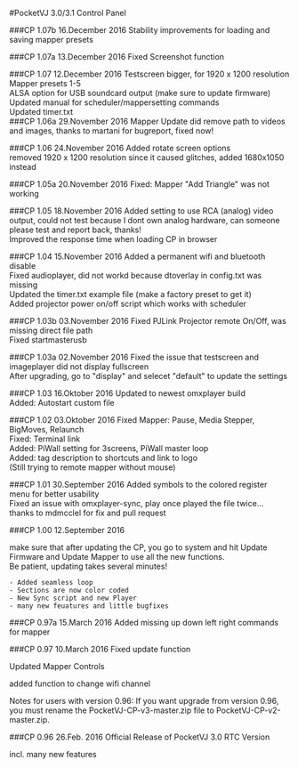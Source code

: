 #PocketVJ 3.0/3.1 Control Panel

###CP 1.07b 16.December 2016
  Stability improvements for loading and saving mapper presets<br />
  
###CP 1.07a 13.December 2016
  Fixed Screenshot function<br />

###CP 1.07 12.December 2016
  Testscreen bigger, for 1920 x 1200 resolution<br />
  Mapper presets 1-5<br />
  ALSA option for USB soundcard output (make sure to update firmware)<br />
  Updated manual for scheduler/mappersetting commands<br />
  Updated timer.txt<br />
###CP 1.06a 29.November 2016
   Mapper Update did remove path to videos and images, thanks to martani for bugreport, fixed now!<br />

###CP 1.06 24.November 2016
   Added rotate screen options<br />
   removed 1920 x 1200 resolution since it caused glitches, added 1680x1050 instead<br />

###CP 1.05a 20.November 2016
   Fixed: Mapper "Add Triangle" was not working<br />

###CP 1.05 18.November 2016
   Added setting to use RCA (analog) video output, could not test because I dont own analog hardware, can someone please test and report back, thanks!<br />
   Improved the response time when loading CP in browser<br />

###CP 1.04 15.November 2016
   Added a permanent wifi and bluetooth disable<br />
   Fixed audioplayer, did not workd because dtoverlay in config.txt was missing<br />
   Updated the timer.txt example file (make a factory preset to get it)<br />
   Added projector power on/off script which works with scheduler<br />
   
###CP 1.03b 03.November 2016
   Fixed PJLink Projector remote On/Off, was missing direct file path<br />
   Fixed startmasterusb

###CP 1.03a 02.November 2016
   Fixed the issue that testscreen and imageplayer did not display fullscreen<br />
   After upgrading, go to "display" and selecet "default" to update the settings

###CP 1.03 16.Oktober 2016
   Updated to newest omxplayer build<br />
   Added: Autostart custom file

###CP 1.02 03.Oktober 2016
   Fixed Mapper: Pause, Media Stepper, BigMoves, Relaunch<br />
   Fixed: Terminal link<br />
   Added: PiWall setting for 3screens, PiWall master loop<br />
   Added: tag description to shortcuts and link to logo<br />
   (Still trying to remote mapper without mouse)<br />

###CP 1.01 30.September 2016
   Added symbols to the colored register menu for better usability<br />
   Fixed an issue with omxplayer-sync, play once played the file twice... thanks to mdmcclel for fix and pull request

###CP 1.00 12.September 2016

   make sure that after updating the CP, you go to system and hit Update Firmware and Update Mapper to use all the new functions.<br />
   Be patient, updating takes several minutes!
    
    - Added seamless loop
    - Sections are now color coded
    - New Sync script and new Player
    - many new feuatures and little bugfixes
    

###CP 0.97a 15.March 2016
   Added missing up down left right commands for mapper


###CP 0.97 10.March 2016
   Fixed update function
   
   Updated Mapper Controls
   
   added function to change wifi channel

   Notes for users with version 0.96:
   If you want upgrade from version 0.96, you must rename the PocketVJ-CP-v3-master.zip file to PocketVJ-CP-v2-master.zip.



###CP 0.96 26.Feb. 2016
   Official Release of PocketVJ 3.0 RTC Version
   
   incl. many new features
